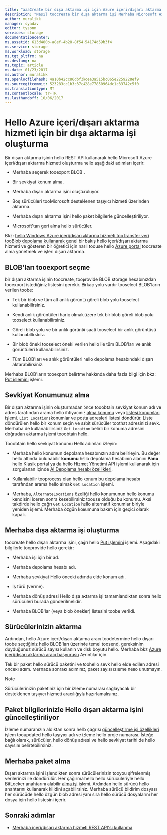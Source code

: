 ```yaml
---
title: "aaaCreate bir dışa aktarma işi için Azure içeri/dışarı aktarma | Microsoft Docs"
description: "Nasıl toocreate bir dışa aktarma işi Merhaba Microsoft Azure içeri/dışarı aktarma hizmeti hakkında bilgi edinin."
author: muralikk
manager: syadav
editor: tysonn
services: storage
documentationcenter: 
ms.assetid: 613d480b-a8ef-4b28-8f54-54174d59b3f4
ms.service: storage
ms.workload: storage
ms.tgt_pltfrm: na
ms.devlang: na
ms.topic: article
ms.date: 01/23/2017
ms.author: muralikk
ms.openlocfilehash: 4a10b42cc86dbf3bcea3a515bc065e2259228ef9
ms.sourcegitcommit: 523283cc1b3c37c428e77850964dc1c33742c5f0
ms.translationtype: MT
ms.contentlocale: tr-TR
ms.lasthandoff: 10/06/2017
---
```

# <a name="creating-an-export-job-for-hello-azure-importexport-service"></a>Hello Azure içeri/dışarı aktarma hizmeti için bir dışa aktarma işi oluşturma
Bir dışarı aktarma işinin hello REST API kullanarak hello Microsoft Azure içeri/dışarı aktarma hizmeti oluşturma hello aşağıdaki adımları içerir:

-   Merhaba seçerek tooexport BLOB '.

-   Bir sevkiyat konum alma.

-   Merhaba dışarı aktarma işini oluşturuluyor.

-   Boş sürücüleri tooMicrosoft desteklenen taşıyıcı hizmeti üzerinden aktarma.

-   Merhaba dışarı aktarma işini hello paket bilgilerle güncelleştiriliyor.

-   Microsoft'tan geri alma hello sürücüler.

 Bkz: [hello Windows Azure içeri/dışarı aktarma hizmeti tooTransfer veri tooBlob depolama kullanarak](storage-import-export-service.md) genel bir bakış hello içeri/dışarı aktarma hizmeti ve gösteren bir öğretici için nasıl toouse hello [Azure portal](https://portal.azure.com/) toocreate alma yönetmek ve işleri dışarı aktarma.

## <a name="selecting-blobs-tooexport"></a>BLOB'ları tooexport seçme
 bir dışarı aktarma işinin toocreate, tooprovide BLOB storage hesabınızdan tooexport istediğiniz listesini gerekir. Birkaç yolu vardır tooselect BLOB'ların verilen toobe:

-   Tek bir blob ve tüm alt anlık görüntü göreli blob yolu tooselect kullanabilirsiniz.

-   Kendi anlık görüntüleri hariç olmak üzere tek bir blob göreli blob yolu tooselect kullanabilirsiniz.

-   Göreli blob yolu ve bir anlık görüntü saati tooselect bir anlık görüntüsü kullanabilirsiniz.

-   Bir blob öneki tooselect öneki verilen hello ile tüm BLOB'ları ve anlık görüntüleri kullanabilirsiniz.

-   Tüm BLOB'ları ve anlık görüntüleri hello depolama hesabındaki dışarı aktarabilirsiniz.

 Merhaba BLOB'ların tooexport belirtme hakkında daha fazla bilgi için bkz: [Put işlemini](/rest/api/storageimportexport/jobs#Jobs_CreateOrUpdate) işlemi.

## <a name="obtaining-your-shipping-location"></a>Sevkiyat Konumunuz alma
Bir dışarı aktarma işinin oluşturmadan önce tooobtain sevkiyat konum adı ve adres tarafından arama hello ihtiyacınız [alma konumu](https://portal.azure.com) veya [listesi konumları](/rest/api/storageimportexport/listlocations) işlemi. `List Locations`konumlar ve posta adresleri listesi döndürür. Liste döndürülen hello bir konum seçin ve sabit sürücüler toothat adresinizi sevk. Merhaba de kullanabilirsiniz `Get Location` belirli bir konuma adresini doğrudan aktarma işlemi tooobtain hello.

Tooobtain hello sevkiyat konumu Hello adımları izleyin:

-   Merhaba hello konumun depolama hesabınızın adını belirleyin. Bu değer hello altında bulunabilir **konumu** hello depolama hesabının alanını **Pano** hello Klasik portal ya da hello Hizmet Yönetimi API işlemi kullanarak için sorgulanan içinde [Al Depolama hesabı özellikleri](/rest/api/storagerp/storageaccounts#StorageAccounts_GetProperties).

-   Kullanılabilir tooprocess olan hello konum bu depolama hesabı tarafından arama hello almak `Get Location` işlemi.

-   Merhaba, `AlternateLocations` özelliği hello konumunun hello konumu kendisini içeren sonra kesebilirsiniz toouse olduğu bu konumu. Aksi takdirde hello çağrı `Get Location` hello alternatif konumlar biriyle yeniden işlemi. Merhaba özgün konumuna bakım için geçici olarak kapalı.

## <a name="creating-hello-export-job"></a>Merhaba dışa aktarma işi oluşturma
 toocreate hello dışarı aktarma işini, çağrı hello [Put işlemini](/rest/api/storageimportexport/jobs#Jobs_CreateOrUpdate) işlemi. Aşağıdaki bilgilerle tooprovide hello gerekir:

-   Merhaba işi için bir ad.

-   Merhaba depolama hesabı adı.

-   Merhaba sevkiyat Hello önceki adımda elde konum adı.

-   İş türü (verme).

-   Merhaba dönüş adresi Hello dışa aktarma işi tamamlandıktan sonra hello sürücüleri burada gönderilmelidir.

-   Merhaba BLOB'lar (veya blob önekler) listesini toobe verildi.

## <a name="shipping-your-drives"></a>Sürücülerinizin aktarma
 Ardından, hello Azure içeri/dışarı aktarma aracı toodetermine hello dışarı toobe seçtiğiniz hello BLOB'ları üzerinde temel toosend, gereksinim duyduğunuz sürücü sayısı kullanın ve disk boyutu hello. Merhaba bkz [Azure içeri/dışarı aktarma aracı başvurusu](storage-import-export-tool-how-to-v1.md) Ayrıntılar için.

 Tek bir paket hello sürücü paketini ve toohello sevk hello elde edilen adresi önceki adım. Merhaba sonraki adımınız, paket sayısı izleme hello unutmayın.

> [!NOTE]
>  Sürücülerinizin paketiniz için bir izleme numarası sağlayacak bir desteklenen taşıyıcı hizmeti aracılığıyla hazırlamalısınız.

## <a name="updating-hello-export-job-with-your-package-information"></a>Paket bilgilerinizle Hello dışarı aktarma işini güncelleştiriliyor
 İzleme numaranızın aldıktan sonra hello çağrısı [güncelleştirme işi özellikleri](/rest/api/storageimportexport/jobs#Jobs_Update) işlem tooupdated hello taşıyıcı adı ve izleme hello proje numarası. İsteğe bağlı olarak, sürücüler, hello dönüş adresi ve hello sevkiyat tarihi de hello sayısını belirtebilirsiniz.

## <a name="receiving-hello-package"></a>Merhaba paket alma
 Dışarı aktarma işini işlendikten sonra sürücülerinizin tooyou şifrelenmiş verilerinizi ile döndürülür. Her çağırma hello hello sürücüleriyle hello BitLocker anahtarını alabilir [alma işi](/rest/api/storageimportexport/jobs#Jobs_Get) işlemi. Ardından hello sürücü hello anahtarını kullanarak kilidini açabilirsiniz. Merhaba sürücü bildirim dosyası her sürücüde hello özgün blob adresi yanı sıra hello sürücü dosyalarını her dosya için hello listesini içerir.

## <a name="next-steps"></a>Sonraki adımlar

* [Merhaba içeri/dışarı aktarma hizmeti REST API'si kullanma](storage-import-export-using-the-rest-api.md)
